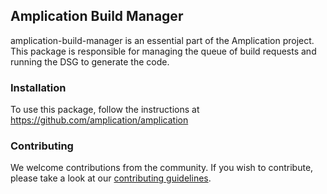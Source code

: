 ## Amplication Build Manager

 amplication-build-manager is an essential part of the Amplication project. This package is responsible for managing the queue of build requests and running the DSG to generate the code.

### Installation

To use this package, follow the instructions at https://github.com/amplication/amplication

### Contributing

We welcome contributions from the community. If you wish to contribute, please take a look at our [contributing guidelines](https://github.com/amplication/amplication/blob/master/CONTRIBUTING.md).

